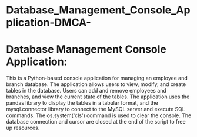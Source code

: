 # Database_Management_Console_Application-DMCA-
# Database Management Console Application: 
This is a Python-based console application for managing an employee and branch database. The application allows users to view, modify, and create tables in the database. Users can add and remove employees and branches, and view the current state of the tables. The application uses the pandas library to display the tables in a tabular format, and the mysql.connector library to connect to the MySQL server and execute SQL commands. The os.system('cls') command is used to clear the console. The database connection and cursor are closed at the end of the script to free up resources.
